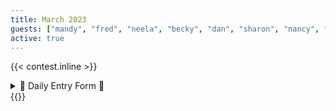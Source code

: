 ```yaml
---
title: March 2023
guests: ["mandy", "fred", "neela", "becky", "dan", "sharon", "nancy", "jeran", "brent"]
active: true
---
```


{{< contest.inline >}}
<details>
  <summary>🎯 Daily Entry Form 👋</summary>
  <iframe src="https://docs.google.com/forms/d/e/1FAIpQLScYCyiyFWECOKu4odyCze8AhGBgn6XB--qwDVvaDVBb3zm77Q/viewform?embedded=true" width="640" height="1232" frameborder="0" marginheight="0" marginwidth="0">Loading…</iframe>
</details>
{{</ contest.inline >}}